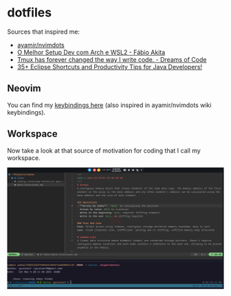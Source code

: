 # dotfiles

Sources that inspired me:

- [ayamir/nvimdots](https://github.com/ayamir/nvimdots)
- [O Melhor Setup Dev com Arch e WSL2 - Fábio Akita](https://www.youtube.com/watch?v=sjrW74Hx5Po)
- [Tmux has forever changed the way I write code. - Dreams of Code](https://www.youtube.com/watch?v=DzNmUNvnB04)
- [35+ Eclipse Shortcuts and Productivity Tips for Java Developers!](https://www.turing.com/blog/eclipse-shortcuts-and-productivity-tips/)

## Neovim

You can find my [keybindings here](https://github.com/jpcairesf/dotfiles/blob/master/nvim/keybindings.md) (also inspired in ayamir/nvimdots wiki keybindings).

## Workspace

Now take a look at that source of motivation for coding that I call my workspace.

![Workflow](workflow.png)
